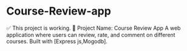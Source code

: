 # Course-Review-app
✅ This project is working.
📘 Project Name: Course Review App
A web application where users can review, rate, and comment on different courses. Built with [Express js,Mogodb].
